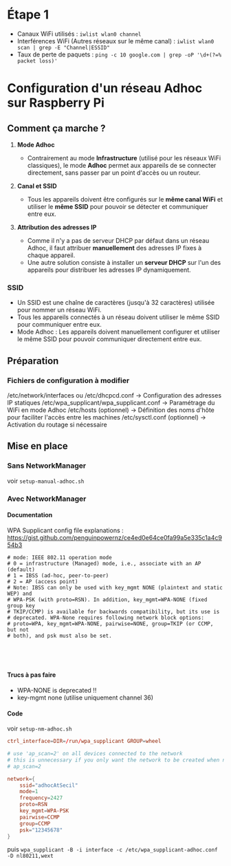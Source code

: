 
# Étape 1 
- Canaux WiFi utilisés : `iwlist wlan0 channel`
- Interférences WiFi (Autres réseaux sur le même canal) : `iwlist wlan0 scan | grep -E "Channel|ESSID"`
- Taux de perte de paquets : `ping -c 10 google.com | grep -oP '\d+(?=% packet loss)'`


# Configuration d'un réseau Adhoc sur Raspberry Pi  

## Comment ça marche ?  

1. **Mode Adhoc**  
   - Contrairement au mode **Infrastructure** (utilisé pour les réseaux WiFi classiques), le mode **Adhoc** permet aux appareils de se connecter directement, sans passer par un point d'accès ou un routeur.

2. **Canal et SSID**  
   - Tous les appareils doivent être configurés sur le **même canal WiFi** et utiliser le **même SSID** pour pouvoir se détecter et communiquer entre eux.

3. **Attribution des adresses IP**  
   - Comme il n'y a pas de serveur DHCP par défaut dans un réseau Adhoc, il faut attribuer **manuellement** des adresses IP fixes à chaque appareil.  
   - Une autre solution consiste à installer un **serveur DHCP** sur l'un des appareils pour distribuer les adresses IP dynamiquement.

### SSID 
- Un SSID est une chaîne de caractères (jusqu'à 32 caractères) utilisée pour nommer un réseau WiFi.
- Tous les appareils connectés à un réseau doivent utiliser le même SSID pour communiquer entre eux.
- Mode Adhoc : Les appareils doivent manuellement configurer et utiliser le même SSID pour pouvoir communiquer directement entre eux.

## Préparation
### Fichiers de configuration à modifier
/etc/network/interfaces ou /etc/dhcpcd.conf	-> Configuration des adresses IP statiques
/etc/wpa_supplicant/wpa_supplicant.conf	-> Paramétrage du WiFi en mode Adhoc
/etc/hosts (optionnel) -> Définition des noms d'hôte pour faciliter l'accès entre les machines
/etc/sysctl.conf (optionnel) -> Activation du routage si nécessaire

## Mise en place

### Sans NetworkManager
voir `setup-manual-adhoc.sh`

### Avec NetworkManager  

#### Documentation  
WPA Supplicant config file explanations : https://gist.github.com/penguinpowernz/ce4ed0e64ce0fa99a5e335c1a4c954b3

```
# mode: IEEE 802.11 operation mode
# 0 = infrastructure (Managed) mode, i.e., associate with an AP (default)
# 1 = IBSS (ad-hoc, peer-to-peer)
# 2 = AP (access point)
# Note: IBSS can only be used with key_mgmt NONE (plaintext and static WEP) and
# WPA-PSK (with proto=RSN). In addition, key_mgmt=WPA-NONE (fixed group key
# TKIP/CCMP) is available for backwards compatibility, but its use is
# deprecated. WPA-None requires following network block options:
# proto=WPA, key_mgmt=WPA-NONE, pairwise=NONE, group=TKIP (or CCMP, but not
# both), and psk must also be set.





```

#### Trucs à pas faire  

- WPA-NONE is deprecated !!
- key-mgmt none (utilise uniquement channel 36)

#### Code  
voir `setup-nm-adhoc.sh`

```/etc/wpa_supplicant-adhoc.conf
ctrl_interface=DIR=/run/wpa_supplicant GROUP=wheel

# use 'ap_scan=2' on all devices connected to the network
# this is unnecessary if you only want the network to be created when no other networks are available
# ap_scan=2

network={
    ssid="adhocAtSecil"
    mode=1
    frequency=2427
    proto=RSN
    key_mgmt=WPA-PSK
    pairwise=CCMP
    group=CCMP
    psk="12345678"
}
```

puis `wpa_supplicant -B -i interface -c /etc/wpa_supplicant-adhoc.conf -D nl80211,wext`